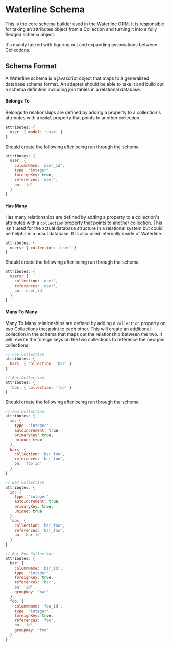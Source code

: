 Waterline Schema
====================

This is the core schema builder used in the Waterline ORM. It is responsible for taking an
attributes object from a Collection and turning it into a fully fledged schema object.

It's mainly tasked with figuring out and expanding associations between Collections.

## Schema Format

A Waterline schema is a javascript object that maps to a generalized database schema format.
An adapter should be able to take it and build out a schema definition including join tables in
a relational database.

#### Belongs To

Belongs to relationships are defined by adding a property to a collection's attributes with a
`model` property that points to another collection.

```javascript
attributes: {
  user: { model: 'user' }
}
```

Should create the following after being run through the schema.

```javascript
attributes: {
  user: {
    columnName: 'user_id',
    type: 'integer',
    foreignKey: true,
    references: 'user',
    on: 'id'
  }
}
```

#### Has Many

Has many relationships are defined by adding a property to a collection's attributes with a
`collection` property that points to another collection. This isn't used for the actual database
structure in a relational system but could be helpful in a nosql database. It is also used
internally inside of Waterline.

```javascript
attributes: {
  users: { collection: 'user' }
}
```

Should create the following after being run through the schema.

```javascript
attributes: {
  users: {
    collection: 'user',
    references: 'user',
    on: 'user_id'
  }
}
```

#### Many To Many

Many To Many relationships are defined by adding a `collection` property on two Collections that
point to each other. This will create an additional collection in the schema that maps out the
relationship between the two. It will rewrite the foreign keys on the two collections to
reference the new join collections.

```javascript
// Foo Collection
attributes: {
  bars: { collection: 'bar' }
}

// Bar Collection
attributes: {
  foos: { collection: 'foo' }
}
```

Should create the following after being run through the schema.

```javascript
// Foo Collection
attributes: {
  id: {
    type: 'integer',
    autoIncrement: true,
    primaryKey: true,
    unique: true
  },
  bars: {
    collection: 'bar_foo',
    references: 'bar_foo',
    on: 'foo_id'
  }
}

// Bar Collection
attributes: {
  id: {
    type: 'integer',
    autoIncrement: true,
    primaryKey: true,
    unique: true
  },
  foos: {
    collection: 'bar_foo',
    references: 'bar_foo',
    on: 'bar_id'
  }
}

// Bar Foo Collection
attributes: {
  bar: {
    columnName: 'bar_id',
    type: 'integer',
    foreignKey: true,
    references: 'bar',
    on: 'id',
    groupKey: 'bar'
  },
  foo: {
    columnName: 'foo_id',
    type: 'integer',
    foreignKey: true,
    references: 'foo',
    on: 'id',
    groupKey: 'foo'
  }
}
```

